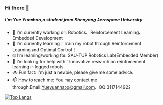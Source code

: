### Hi there 👋

##### I'm Yue Yuanhao,a student from Shenyang Aerospace University.

- 🔭 I’m currently working on: Robotics、Reinforcement Learning、Embedded Development
- 🤖 I’m currently learning：Train my robot through Reinforcement Learning and Optimal Control！
- 🤓 I’m learning/working for: SAU-TUP Robotics Lab(Embedded Member)
- 🦿 I’m looking for help with：Innovative research on reinforcement learning in legged robots
- 🚲 Fun fact: I'm just a newbie, please give me some advice.
- 📫 How to reach me: You may contact me through:Email:Yueyuanhaoo@gmail.com、QQ:3117144922


[![Top Langs](https://github-readme-stats.vercel.app/api/top-langs/?username=Yueyuanh&layout=compact)](https://github.com/anuraghazra/github-readme-stats)
